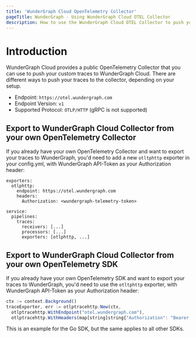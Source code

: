 ```yaml
---
title: 'WunderGraph Cloud OpenTelemetry Collector'
pageTitle: WunderGraph - Using WunderGraph Cloud OTEL Collector
description: How to use the WunderGraph Cloud OTEL Collector to push your custom traces.
---
```


# Introduction

WunderGraph Cloud provides a public OpenTelemetry Collector that you can use to push your custom traces to WunderGraph Cloud.
There are different ways to push your traces to the collector, depending on your setup.

- Endpoint: `https://otel.wundergraph.com`
- Endpoint Version: `v1`
- Supported Protocol: `OTLP/HTTP` (gRPC is not supported)

## Export to WunderGraph Cloud Collector from your own OpenTelemetry Collector

If you already have your own OpenTelemetry Collector and want to export your traces to WunderGraph, you'd need to add a new `otltphttp` exporter in your config.yml, with WunderGraph API-Token as your Authorization header:

```shell
exporters:
  otlphttp:
    endpoint: https://otel.wundergraph.com
    headers:
      Authorization: <wundergraph-telemetry-token>

service:
  pipelines:
    traces:
      receivers: [...]
      processors: [...]
      exporters: [otlphttp, ...]
```

## Export to WunderGraph Cloud Collector from your own OpenTelemetry SDK

If you already have your own OpenTelemetry SDK and want to export your traces to WunderGraph, you'd need to use the `otltphttp` exporter, with WunderGraph API-Token as your Authorization header:

```typescript
ctx := context.Background()
traceExporter, err := otlptracehttp.New(ctx,
  otlptracehttp.WithEndpoint("otel.wundergraph.com"),
  otlptracehttp.WithHeaders(map[string]string{"Authorization": "Bearer <YOUR WUNDERGRAPH TOKEN HERE>"}))
```

This is an example for the Go SDK, but the same applies to all other SDKs.
